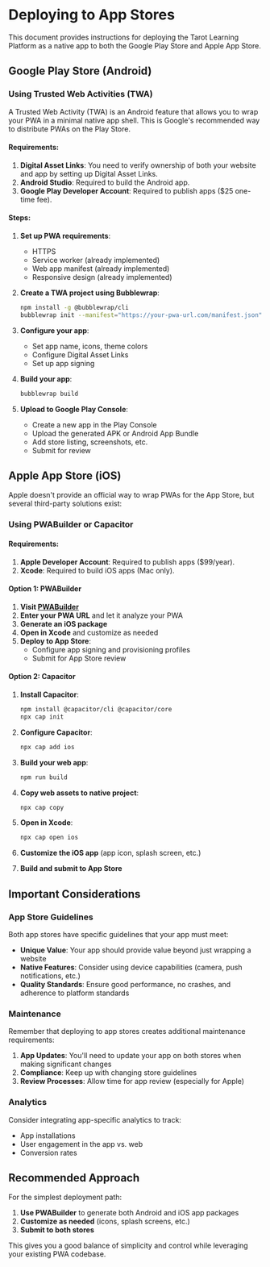 # Deploying to App Stores

This document provides instructions for deploying the Tarot Learning Platform as a native app to both the Google Play Store and Apple App Store.

## Google Play Store (Android)

### Using Trusted Web Activities (TWA)

A Trusted Web Activity (TWA) is an Android feature that allows you to wrap your PWA in a minimal native app shell. This is Google's recommended way to distribute PWAs on the Play Store.

#### Requirements:

1. **Digital Asset Links**: You need to verify ownership of both your website and app by setting up Digital Asset Links.
2. **Android Studio**: Required to build the Android app.
3. **Google Play Developer Account**: Required to publish apps ($25 one-time fee).

#### Steps:

1. **Set up PWA requirements**:
   - HTTPS
   - Service worker (already implemented)
   - Web app manifest (already implemented)
   - Responsive design (already implemented)

2. **Create a TWA project using Bubblewrap**:
   ```bash
   npm install -g @bubblewrap/cli
   bubblewrap init --manifest="https://your-pwa-url.com/manifest.json"
   ```

3. **Configure your app**:
   - Set app name, icons, theme colors
   - Configure Digital Asset Links
   - Set up app signing

4. **Build your app**:
   ```bash
   bubblewrap build
   ```

5. **Upload to Google Play Console**:
   - Create a new app in the Play Console
   - Upload the generated APK or Android App Bundle
   - Add store listing, screenshots, etc.
   - Submit for review

## Apple App Store (iOS)

Apple doesn't provide an official way to wrap PWAs for the App Store, but several third-party solutions exist:

### Using PWABuilder or Capacitor

#### Requirements:

1. **Apple Developer Account**: Required to publish apps ($99/year).
2. **Xcode**: Required to build iOS apps (Mac only).

#### Option 1: PWABuilder

1. **Visit [PWABuilder](https://www.pwabuilder.com/)**
2. **Enter your PWA URL** and let it analyze your PWA
3. **Generate an iOS package**
4. **Open in Xcode** and customize as needed
5. **Deploy to App Store**:
   - Configure app signing and provisioning profiles
   - Submit for App Store review

#### Option 2: Capacitor

1. **Install Capacitor**:
   ```bash
   npm install @capacitor/cli @capacitor/core
   npx cap init
   ```

2. **Configure Capacitor**:
   ```bash
   npx cap add ios
   ```

3. **Build your web app**:
   ```bash
   npm run build
   ```

4. **Copy web assets to native project**:
   ```bash
   npx cap copy
   ```

5. **Open in Xcode**:
   ```bash
   npx cap open ios
   ```

6. **Customize the iOS app** (app icon, splash screen, etc.)
7. **Build and submit to App Store**

## Important Considerations

### App Store Guidelines

Both app stores have specific guidelines that your app must meet:

- **Unique Value**: Your app should provide value beyond just wrapping a website
- **Native Features**: Consider using device capabilities (camera, push notifications, etc.)
- **Quality Standards**: Ensure good performance, no crashes, and adherence to platform standards

### Maintenance

Remember that deploying to app stores creates additional maintenance requirements:

1. **App Updates**: You'll need to update your app on both stores when making significant changes
2. **Compliance**: Keep up with changing store guidelines
3. **Review Processes**: Allow time for app review (especially for Apple)

### Analytics

Consider integrating app-specific analytics to track:
- App installations
- User engagement in the app vs. web
- Conversion rates

## Recommended Approach

For the simplest deployment path:

1. **Use PWABuilder** to generate both Android and iOS app packages
2. **Customize as needed** (icons, splash screens, etc.)
3. **Submit to both stores**

This gives you a good balance of simplicity and control while leveraging your existing PWA codebase.